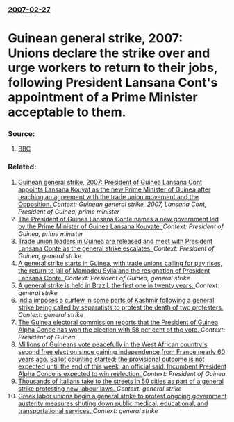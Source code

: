 ### [2007-02-27](/news/2007/02/27/index.md)

#  Guinean general strike, 2007: Unions declare the strike over and urge workers to return to their jobs, following President Lansana Cont's appointment of a Prime Minister acceptable to them. 




### Source:

1. [BBC](http://news.bbc.co.uk/2/hi/africa/6399235.stm)

### Related:

1. [ Guinean general strike, 2007: President of Guinea Lansana Cont appoints Lansana Kouyat as the new Prime Minister of Guinea after reaching an agreement with the trade union movement and the Opposition. ](/news/2007/02/26/guinean-general-strike-2007-president-of-guinea-lansana-conte-appoints-lansana-kouyate-as-the-new-prime-minister-of-guinea-after-reaching.md) _Context: Guinean general strike, 2007, Lansana Cont, President of Guinea, prime minister_
2. [ The President of Guinea Lansana Conte names a new government led by the Prime Minister of Guinea Lansana Kouyate. ](/news/2007/03/28/the-president-of-guinea-lansana-conta-c-names-a-new-government-led-by-the-prime-minister-of-guinea-lansana-kouyata-c.md) _Context: President of Guinea, prime minister_
3. [ Trade union leaders in Guinea are released and meet with President Lansana Conte as the general strike escalates. ](/news/2007/01/23/trade-union-leaders-in-guinea-are-released-and-meet-with-president-lansana-conta-c-as-the-general-strike-escalates.md) _Context: President of Guinea, general strike_
4. [ A general strike starts in Guinea, with trade unions calling for pay rises, the return to jail of Mamadou Sylla and the resignation of President Lansana Conte. ](/news/2007/01/10/a-general-strike-starts-in-guinea-with-trade-unions-calling-for-pay-rises-the-return-to-jail-of-mamadou-sylla-and-the-resignation-of-pres.md) _Context: President of Guinea, general strike_
5. [A general strike is held in Brazil, the first one in twenty years. ](/news/2017/04/28/a-general-strike-is-held-in-brazil-the-first-one-in-twenty-years.md) _Context: general strike_
6. [India imposes a curfew in some parts of Kashmir following a general strike being called by separatists to protest the death of two protesters. ](/news/2016/02/15/india-imposes-a-curfew-in-some-parts-of-kashmir-following-a-general-strike-being-called-by-separatists-to-protest-the-death-of-two-protester.md) _Context: general strike_
7. [The Guinea electoral commission reports that the President of Guinea Alpha Conde has won the election with 58 per cent of the vote. ](/news/2015/10/17/the-guinea-electoral-commission-reports-that-the-president-of-guinea-alpha-conde-has-won-the-election-with-58-per-cent-of-the-vote.md) _Context: President of Guinea_
8. [Millions of Guineans vote peacefully in the West African country's second free election since gaining independence from France nearly 60 years ago. Ballot counting started; the provisional outcome is not expected until the end of this week, an official said. Incumbent President Alpha Conde is expected to win reelection. ](/news/2015/10/11/millions-of-guineans-vote-peacefully-in-the-west-african-country-s-second-free-election-since-gaining-independence-from-france-nearly-60-yea.md) _Context: President of Guinea_
9. [Thousands of Italians take to the streets in 50 cities as part of a general strike protesting new labour laws. ](/news/2014/12/12/thousands-of-italians-take-to-the-streets-in-50-cities-as-part-of-a-general-strike-protesting-new-labour-laws.md) _Context: general strike_
10. [Greek labor unions begin a general strike to protest ongoing government austerity measures shuting down public medical, educational, and transportational services. ](/news/2014/11/27/greek-labor-unions-begin-a-general-strike-to-protest-ongoing-government-austerity-measures-shuting-down-public-medical-educational-and-tra.md) _Context: general strike_
